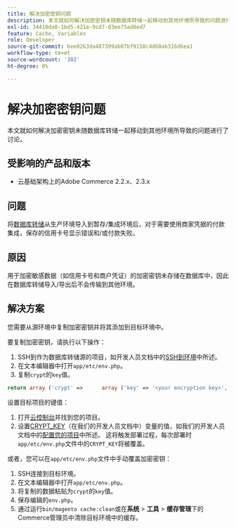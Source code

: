 ```yaml
---
title: 解决加密密钥问题
description: 本文就如何解决加密密钥未随数据库转储一起移动到其他环境所导致的问题进行了讨论。
exl-id: 34410da0-1bd5-421e-9cd7-d3ee75ad8ed7
feature: Cache, Variables
role: Developer
source-git-commit: bee0263da487399ab07bf9158c4d60ab316d6ea1
workflow-type: tm+mt
source-wordcount: '302'
ht-degree: 0%

---
```


# 解决加密密钥问题

本文就如何解决加密密钥未随数据库转储一起移动到其他环境所导致的问题进行了讨论。

## 受影响的产品和版本

* 云基础架构上的Adobe Commerce 2.2.x、2.3.x

## 问题

将[数据库转储](/help/how-to/general/create-database-dump-on-cloud.md)从生产环境导入到暂存/集成环境后，对于需要使用商家凭据的付款集成，保存的信用卡号显示错误和/或付款失败。

## 原因

用于加密敏感数据（如信用卡号和商户凭证）的加密密钥未存储在数据库中，因此在数据库转储导入/导出后不会传输到其他环境。

## 解决方案

您需要从源环境中复制加密密钥并将其添加到目标环境中。

要复制加密密钥，请执行以下操作：

1. SSH到作为数据库转储源的项目，如开发人员文档中的[SSH到环境](https://experienceleague.adobe.com/docs/commerce-cloud-service/user-guide/develop/secure-connections.html)中所述。
1. 在文本编辑器中打开`app/etc/env.php`。
1. 复制`crypt`的`key`值。

```php
return array ('crypt' =>      array ('key' => '<your encryption key>', ),);
```

设置目标项目的键值：

1. 打开[云控制台](https://console.adobecommerce.com)并找到您的项目。
1. 设置[CRYPT\_KEY](https://experienceleague.adobe.com/docs/commerce-cloud-service/user-guide/configure/env/stage/variables-deploy.html)（在我们的开发人员文档中）变量的值，如我们的开发人员文档中的[配置您的项目](https://experienceleague.adobe.com/docs/commerce-cloud-service/user-guide/project/overview.html)中所述。 这将触发部署过程，每次部署时`app/etc/env.php`文件中的`CRYPT_KEY`将被覆盖。

或者，您可以在`app/etc/env.php`文件中手动覆盖加密密钥：

1. SSH连接到目标环境。
1. 在文本编辑器中打开`app/etc/env.php`。
1. 将复制的数据粘贴为`crypt`的`key`值。
1. 保存编辑的`env.php`。
1. 通过运行`bin/magento cache:clean`或在&#x200B;**系统** > **工具** > **缓存管理**&#x200B;下的Commerce管理员中清除目标环境中的缓存。
